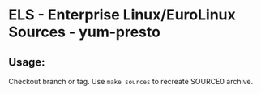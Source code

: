 # ELS - Enterprise Linux/EuroLinux Sources - yum-presto
 
## Usage:
  Checkout branch or tag. Use `make sources` to recreate  SOURCE0 archive.
